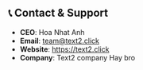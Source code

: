 ## 📞 Contact & Support
- **CEO**: Hoa Nhat Anh
- **Email**: team@text2.click
- **Website**: https://text2.click
- **Company**: Text2 company 
Hay bro 